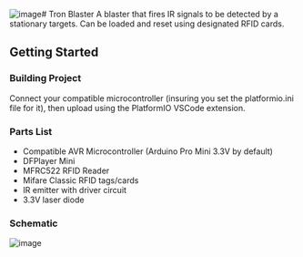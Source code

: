 ![image](https://github.com/user-attachments/assets/bf528cae-4c1f-430b-8ecf-c07d3ef57ff9)# Tron Blaster
A blaster that fires IR signals to be detected by a stationary targets. Can be loaded and reset using designated RFID cards.

## Getting Started
### Building Project
Connect your compatible microcontroller (insuring you set the platformio.ini file for it), then upload using the PlatformIO VSCode extension.

### Parts List
- Compatible AVR Microcontroller (Arduino Pro Mini 3.3V by default)
- DFPlayer Mini
- MFRC522 RFID Reader
- Mifare Classic RFID tags/cards
- IR emitter with driver circuit
- 3.3V laser diode
  
### Schematic
![image](https://github.com/user-attachments/assets/60f9bf04-9c2f-40eb-89c6-ff294a266baf)
